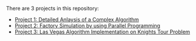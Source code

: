 There are 3 projects in this repository:
- [Project 1: Detailed Anlaysis of a Complex Algorithm](#project-1-data-modeling-with-postgres)
- [Project 2: Factory Simulation by using Parallel Programming](#project-2-data-modeling-with-apache-cassandra)
- [Project 3: Las Vegas Algorithm Implementation on Knights Tour Problem](#project-3-data-warehouse-with-aws-redshift)